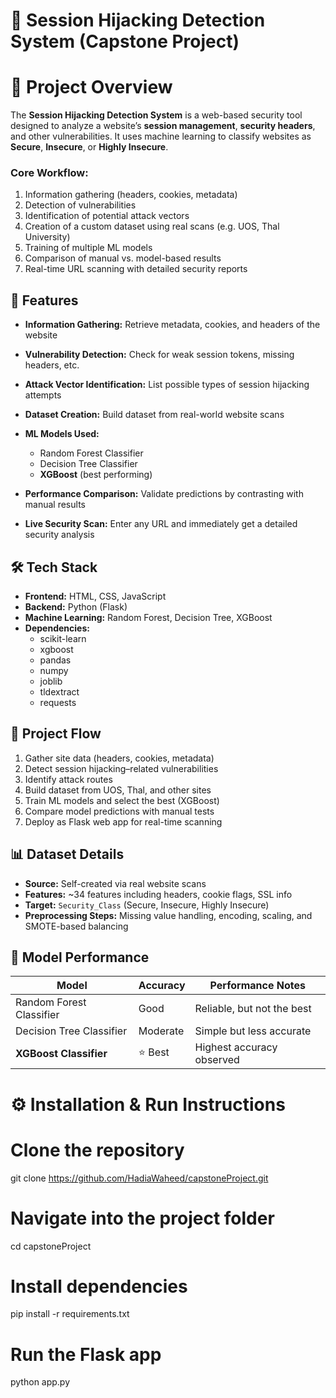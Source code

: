 # 🔐 Session Hijacking Detection System (Capstone Project)

# 📌 Project Overview
The **Session Hijacking Detection System** is a web-based security tool designed to analyze a website’s **session management**, **security headers**, and other vulnerabilities. It uses machine learning to classify websites as **Secure**, **Insecure**, or **Highly Insecure**.

### Core Workflow:
1. Information gathering (headers, cookies, metadata)  
2. Detection of vulnerabilities  
3. Identification of potential attack vectors  
4. Creation of a custom dataset using real scans (e.g. UOS, Thal University)  
5. Training of multiple ML models  
6. Comparison of manual vs. model-based results  
7. Real-time URL scanning with detailed security reports  


## 🚀 Features
- **Information Gathering:** Retrieve metadata, cookies, and headers of the website  
- **Vulnerability Detection:** Check for weak session tokens, missing headers, etc.  
- **Attack Vector Identification:** List possible types of session hijacking attempts  
- **Dataset Creation:** Build dataset from real-world website scans

  
- **ML Models Used:**  
  - Random Forest Classifier  
  - Decision Tree Classifier  
  - **XGBoost** (best performing)
    
- **Performance Comparison:** Validate predictions by contrasting with manual results  
- **Live Security Scan:** Enter any URL and immediately get a detailed security analysis  

## 🛠️ Tech Stack
- **Frontend:** HTML, CSS, JavaScript  
- **Backend:** Python (Flask)  
- **Machine Learning:** Random Forest, Decision Tree, XGBoost  
- **Dependencies:**
  - scikit-learn
  - xgboost
  - pandas
  - numpy
  - joblib
  - tldextract
  - requests

## 📂 Project Flow
1. Gather site data (headers, cookies, metadata)  
2. Detect session hijacking–related vulnerabilities  
3. Identify attack routes  
4. Build dataset from UOS, Thal, and other sites  
5. Train ML models and select the best (XGBoost)  
6. Compare model predictions with manual tests  
7. Deploy as Flask web app for real-time scanning  


## 📊 Dataset Details
- **Source:** Self-created via real website scans  
- **Features:** ~34 features including headers, cookie flags, SSL info  
- **Target:** `Security_Class` (Secure, Insecure, Highly Insecure)  
- **Preprocessing Steps:** Missing value handling, encoding, scaling, and SMOTE-based balancing  


## 🧠 Model Performance

| Model                      | Accuracy  | Performance Notes              |
|----------------------------|-----------|---------------------------------|
| Random Forest Classifier   | Good      | Reliable, but not the best      |
| Decision Tree Classifier   | Moderate  | Simple but less accurate        |
| **XGBoost Classifier**    | ⭐ Best   | Highest accuracy observed       |


# ⚙️ Installation & Run Instructions

# Clone the repository
git clone https://github.com/HadiaWaheed/capstoneProject.git

# Navigate into the project folder
cd capstoneProject

# Install dependencies
pip install -r requirements.txt

# Run the Flask app
python app.py
